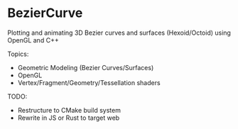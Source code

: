 # BezierCurve

Plotting and animating 3D Bezier curves and surfaces (Hexoid/Octoid) using OpenGL and C++

Topics:
- Geometric Modeling (Bezier Curves/Surfaces)
- OpenGL
- Vertex/Fragment/Geometry/Tessellation shaders

TODO:
- Restructure to CMake build system
- Rewrite in JS or Rust to target web
